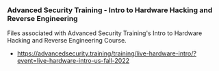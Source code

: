 ### Advanced Security Training - Intro to Hardware Hacking and Reverse Engineering
Files associated with Advanced Security Training's Intro to Hardware Hacking and Reverse Engineering Course.
- https://advancedsecurity.training/training/live-hardware-intro/?event=live-hardware-intro-us-fall-2022
